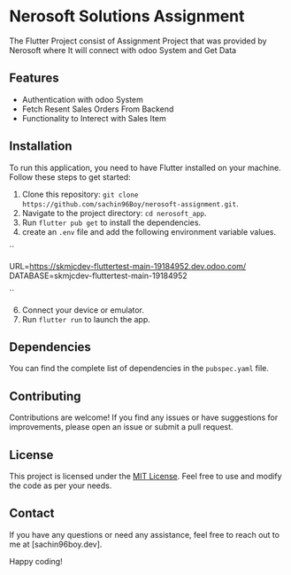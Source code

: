 

# Nerosoft Solutions Assignment

The Flutter Project consist of Assignment Project that was provided by Nerosoft where It will connect with odoo System and Get Data

## Features

- Authentication with odoo System
- Fetch Resent Sales Orders From Backend
- Functionality to Interect with Sales Item

## Installation

To run this application, you need to have Flutter installed on your machine. Follow these steps to get started:

1. Clone this repository: `git clone https://github.com/sachin96Boy/nerosoft-assignment.git`.
2. Navigate to the project directory: `cd nerosoft_app`.
3. Run `flutter pub get` to install the dependencies.
4. create an `.env` file and add the following environment variable values.

``

URL=https://skmjcdev-fluttertest-main-19184952.dev.odoo.com/
DATABASE=skmjcdev-fluttertest-main-19184952

``

6. Connect your device or emulator.
7. Run `flutter run` to launch the app.

## Dependencies

You can find the complete list of dependencies in the `pubspec.yaml` file.

## Contributing

Contributions are welcome! If you find any issues or have suggestions for improvements, please open an issue or submit a pull request.

## License

This project is licensed under the [MIT License](LICENSE). Feel free to use and modify the code as per your needs.

## Contact

If you have any questions or need any assistance, feel free to reach out to me at [sachin96boy.dev].

Happy coding!